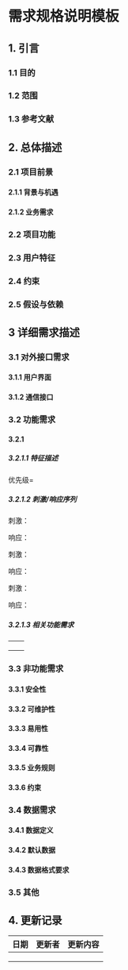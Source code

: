 # 需求规格说明模板

## 1. 引言

### 1.1 目的

### 1.2 范围

### 1.3 参考文献

## 2. 总体描述

### 2.1 项目前景

#### 2.1.1 背景与机遇

#### 2.1.2 业务需求

### 2.2 项目功能

### 2.3 用户特征

### 2.4 约束

### 2.5 假设与依赖

## 3 详细需求描述

### 3.1 对外接口需求

#### 3.1.1 用户界面 

#### 3.1.2 通信接口

### 3.2 功能需求

#### 3.2.1 

##### 3.2.1.1 特征描述



优先级=

##### 3.2.1.2 刺激/响应序列

刺激：

响应：

刺激：

响应：

刺激：

响应：

##### 3.2.1.3 相关功能需求

|      |      |
| ---- | ---- |
|      |      |
|      |      |
|      |      |

### 3.3 非功能需求

#### 3.3.1  安全性

#### 3.3.2  可维护性

#### 3.3.3  易用性

#### 3.3.4  可靠性

#### 3.3.5  业务规则

#### 3.3.6  约束

### 3.4  数据需求

#### 3.4.1  数据定义

#### 3.4.2  默认数据

#### 3.4.3  数据格式要求

### 3.5  其他

## 4. 更新记录

| 日期 | 更新者 | 更新内容 |
| ---- | ------ | -------- |
|      |        |          |
|      |        |          |
|      |        |          |

